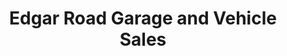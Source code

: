 ---
title: "Edgar Road Garage and Vehicle Sales"
url: /elgin/edgar-road-garage-and-vehicle-sales/
shop: car
---
